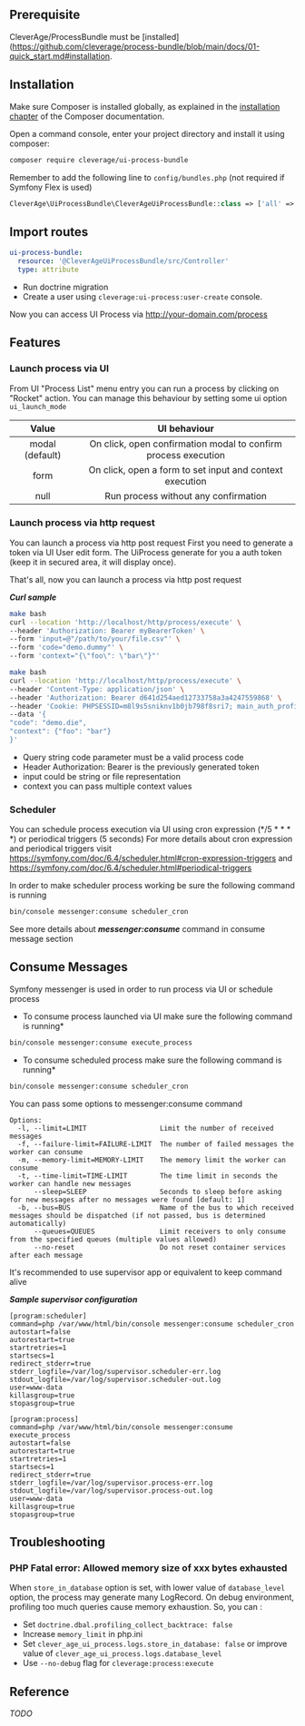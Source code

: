 ## Prerequisite

CleverAge/ProcessBundle must be [installed](https://github.com/cleverage/process-bundle/blob/main/docs/01-quick_start.md#installation.

## Installation

Make sure Composer is installed globally, as explained in the [installation chapter](https://getcomposer.org/doc/00-intro.md)
of the Composer documentation.

Open a command console, enter your project directory and install it using composer:

```bash
composer require cleverage/ui-process-bundle
```

Remember to add the following line to `config/bundles.php` (not required if Symfony Flex is used)

```php
CleverAge\UiProcessBundle\CleverAgeUiProcessBundle::class => ['all' => true],
```

## Import routes

```yaml
ui-process-bundle:
  resource: '@CleverAgeUiProcessBundle/src/Controller'
  type: attribute
```
* Run doctrine migration
* Create a user using `cleverage:ui-process:user-create` console.

Now you can access UI Process via http://your-domain.com/process

## Features

### Launch process via UI
From UI "Process List" menu entry you can run a process by clicking on "Rocket" action.
You can manage this behaviour by setting some ui option `ui_launch_mode`

|      Value      |                          UI behaviour                          |
|:---------------:|:--------------------------------------------------------------:|
| modal (default) | On click, open confirmation modal to confirm process execution | 
|      form       |    On click, open a form to set input and context execution    |
|      null       |              Run process without any confirmation              | 

### Launch process via http request
You can launch a process via http post request
First you need to generate a token via UI User edit form. The UiProcess generate for you a auth token (keep it in secured area, it will display once).

That's all, now you can launch a process via http post request

***Curl sample***
```bash
make bash
curl --location 'http://localhost/http/process/execute' \
--header 'Authorization: Bearer myBearerToken' \
--form 'input=@"/path/to/your/file.csv"' \
--form 'code="demo.dummy"' \
--form 'context="{\"foo\": \"bar\"}"'
```

```bash
make bash
curl --location 'http://localhost/http/process/execute' \
--header 'Content-Type: application/json' \
--header 'Authorization: Bearer d641d254aed12733758a3a4247559868' \
--header 'Cookie: PHPSESSID=m8l9s5sniknv1b0jb798f8sri7; main_auth_profile_token=2f3d24' \
--data '{
"code": "demo.die",
"context": {"foo": "bar"}
}'
```

* Query string code parameter must be a valid process code
* Header Authorization: Bearer is the previously generated token
* input could be string or file representation
* context you can pass multiple context values


### Scheduler
You can schedule process execution via UI using cron expression (*/5 * * * *) or periodical triggers (5 seconds)
For more details about cron expression and periodical triggers visit 
https://symfony.com/doc/6.4/scheduler.html#cron-expression-triggers and https://symfony.com/doc/6.4/scheduler.html#periodical-triggers

In order to make scheduler process working be sure the following command is running
```bash
bin/console messenger:consume scheduler_cron
```
See more details about ***messenger:consume*** command in consume message section

## Consume Messages
Symfony messenger is used in order to run process via UI or schedule process

* To consume process launched via UI make sure the following command is running*
```bash
bin/console messenger:consume execute_process
```

* To consume scheduled process make sure the following command is running*
```bash
bin/console messenger:consume scheduler_cron
```
You can pass some options to messenger:consume command
```
Options:
  -l, --limit=LIMIT                  Limit the number of received messages
  -f, --failure-limit=FAILURE-LIMIT  The number of failed messages the worker can consume
  -m, --memory-limit=MEMORY-LIMIT    The memory limit the worker can consume
  -t, --time-limit=TIME-LIMIT        The time limit in seconds the worker can handle new messages
      --sleep=SLEEP                  Seconds to sleep before asking for new messages after no messages were found [default: 1]
  -b, --bus=BUS                      Name of the bus to which received messages should be dispatched (if not passed, bus is determined automatically)
      --queues=QUEUES                Limit receivers to only consume from the specified queues (multiple values allowed)
      --no-reset                     Do not reset container services after each message
```

It's recommended to use supervisor app or equivalent to keep command alive

***Sample supervisor configuration***
```
[program:scheduler]
command=php /var/www/html/bin/console messenger:consume scheduler_cron
autostart=false
autorestart=true
startretries=1
startsecs=1
redirect_stderr=true
stderr_logfile=/var/log/supervisor.scheduler-err.log
stdout_logfile=/var/log/supervisor.scheduler-out.log
user=www-data
killasgroup=true
stopasgroup=true

[program:process]
command=php /var/www/html/bin/console messenger:consume execute_process
autostart=false
autorestart=true
startretries=1
startsecs=1
redirect_stderr=true
stderr_logfile=/var/log/supervisor.process-err.log
stdout_logfile=/var/log/supervisor.process-out.log
user=www-data
killasgroup=true
stopasgroup=true
``` 

## Troubleshooting

### PHP Fatal error: Allowed memory size of xxx bytes exhausted

When `store_in_database` option is set, with lower value of `database_level` option, the process may generate many LogRecord.
On debug environment, profiling too much queries cause memory exhaustion. So, you can :
- Set `doctrine.dbal.profiling_collect_backtrace: false`
- Increase `memory_limit` in php.ini
- Set `clever_age_ui_process.logs.store_in_database: false` or improve value of `clever_age_ui_process.logs.database_level`
- Use `--no-debug` flag for `cleverage:process:execute`

## Reference

_TODO_
